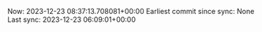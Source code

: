 Now: 2023-12-23 08:37:13.708081+00:00 Earliest commit since sync: None Last sync: 2023-12-23 06:09:01+00:00
